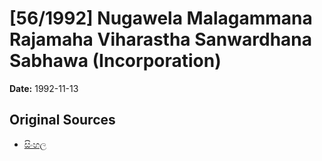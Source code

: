 # [56/1992] Nugawela Malagammana Rajamaha Viharastha Sanwardhana Sabhawa (Incorporation)

**Date:** 1992-11-13

## Original Sources

- [සිංහල](https://documents.gov.lk/view/acts/1992/11/56-1992_S.pdf)
